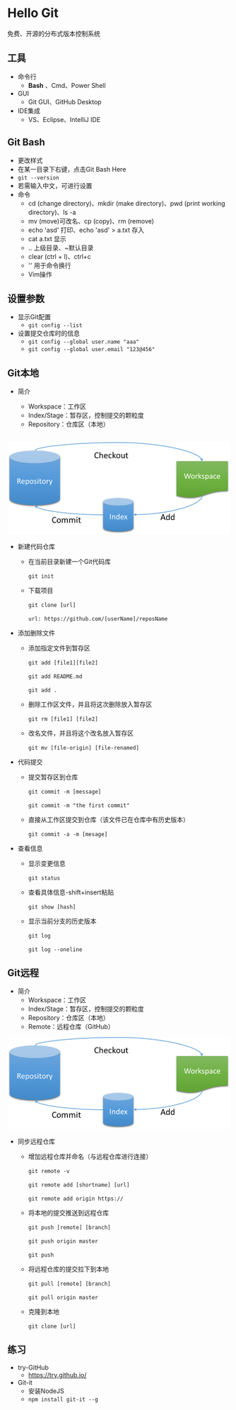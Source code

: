 # Hello Git

免费、开源的分布式版本控制系统

## 工具

- 命令行
  - **Bash** 、Cmd、Power Shell
- GUI
  - Git GUI、GitHub Desktop
- IDE集成
  - VS、Eclipse、IntelliJ IDE

## Git Bash

- 更改样式
- 在某一目录下右键，点击Git Bash Here
- `git --version`
- 若需输入中文，可进行设置
- 命令
  - cd (change directory)、mkdir (make directory)、pwd (print working directory)、ls -a
  - mv (move)可改名、cp (copy)、rm (remove)
  - echo 'asd' 打印、echo 'asd' > a.txt 存入
  - cat a.txt 显示
  - .. 上级目录、~默认目录
  - clear (ctrl + l)、ctrl+c
  - '\' 用于命令换行
  - Vim操作

## 设置参数

- 显示Git配置
  - `git config --list`
- 设置提交仓库时的信息
  - `git config --global user.name "aaa"`
  - `git config --global user.email "123@456"`

## Git本地

- 简介

  - Workspace：工作区
  - Index/Stage：暂存区，控制提交的颗粒度
  - Repository：仓库区（本地）

  ![git1](https://github.com/jiangzeyinzi/Note/blob/master/image/git1.png)

- 新建代码仓库


  - 在当前目录新建一个Git代码库

    `git init`

  - 下载项目

    `git clone [url]`

    `url: https://github.com/[userName]/reposName`

- 添加删除文件

  - 添加指定文件到暂存区

    `git add [file1][file2]`

    `git add README.md`

    `git add .`

  - 删除工作区文件，并且将这次删除放入暂存区

    `git rm [file1] [file2]`

  - 改名文件，并且将这个改名放入暂存区

    `git mv [file-origin] [file-renamed]`

- 代码提交

  - 提交暂存区到仓库

    `git commit -m [message]`

    `git commit -m "the first commit"`

  - 直接从工作区提交到仓库（该文件已在仓库中有历史版本）

    `git commit -a -m [mesage]`

- 查看信息

  - 显示变更信息

    `git status`

  - 查看具体信息-shift+insert粘贴

    `git show [hash]`

  - 显示当前分支的历史版本

    `git log`

    `git log --oneline`

## Git远程

- 简介
  - Workspace：工作区
  - Index/Stage：暂存区，控制提交的颗粒度
  - Repository：仓库区（本地）
  - Remote：远程仓库（GitHub）

![git2](https://github.com/jiangzeyinzi/Note/blob/master/image/git1.png)

- 同步远程仓库

  - 增加远程仓库并命名（与远程仓库进行连接）

    `git remote -v`

    `git remote add [shortname] [url]`

    `git remote add origin https://`

  - 将本地的提交推送到远程仓库

    `git push [remote] [branch]`

    `git push origin master `

    `git push`

  - 将远程仓库的提交拉下到本地

    `git pull [remote] [branch]`

    `git pull origin master`

  - 克隆到本地

    `git clone [url]`

## 练习

- try-GitHub
  - https://try.github.io/
- Git-it
  - 安装NodeJS
  - `npm install git-it --g`

